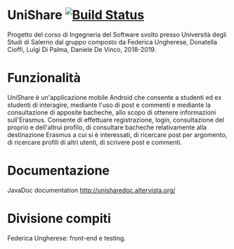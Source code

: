 # UniShare [![Build Status](https://travis-ci.org/ddevin96/UniShare.svg?branch=master)](https://travis-ci.org/ddevin96/UniShare)
Progetto del corso di Ingegneria del Software svolto presso Università degli Studi di Salerno dal gruppo composto da Federica Ungherese, Donatella Cioffi, Luigi Di Palma, Daniele De Vinco, 2018-2019.

# Funzionalità
UniShare è un'applicazione mobile Android che consente a studenti ed ex studenti di interagire, mediante l'uso di post e commenti e mediante la consultazione di apposite bacheche, allo scopo di ottenere informazioni sull'Erasmus.
Consente di effettuare registrazione, login, consultazione del proprio e dell'altrui profilo, di consultare bacheche relativamente alla destinazione Erasmus a cui si è interessati, di ricercare post per argomento, di ricercare profili di altri utenti, di scrivere post e commenti.

# Documentazione
JavaDoc documentation
http://unisharedoc.altervista.org/

# Divisione compiti
Federica Ungherese: front-end e testing.
